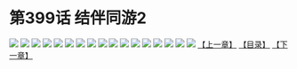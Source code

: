 # 第399话 结伴同游2
![](https://s2.baozimh.com/scomic/sanyanxiaotianlu-samanhua/0/399-bkun/1.jpg)
![](https://s2.baozimh.com/scomic/sanyanxiaotianlu-samanhua/0/399-bkun/2.jpg)
![](https://s2.baozimh.com/scomic/sanyanxiaotianlu-samanhua/0/399-bkun/3.jpg)
![](https://s2.baozimh.com/scomic/sanyanxiaotianlu-samanhua/0/399-bkun/4.jpg)
![](https://s2.baozimh.com/scomic/sanyanxiaotianlu-samanhua/0/399-bkun/5.jpg)
![](https://s2.baozimh.com/scomic/sanyanxiaotianlu-samanhua/0/399-bkun/6.jpg)
![](https://s2.baozimh.com/scomic/sanyanxiaotianlu-samanhua/0/399-bkun/7.jpg)
![](https://s2.baozimh.com/scomic/sanyanxiaotianlu-samanhua/0/399-bkun/8.jpg)
![](https://s2.baozimh.com/scomic/sanyanxiaotianlu-samanhua/0/399-bkun/9.jpg)
![](https://s2.baozimh.com/scomic/sanyanxiaotianlu-samanhua/0/399-bkun/10.jpg)
![](https://s2.baozimh.com/scomic/sanyanxiaotianlu-samanhua/0/399-bkun/11.jpg)
![](https://s2.baozimh.com/scomic/sanyanxiaotianlu-samanhua/0/399-bkun/12.jpg)
![](https://s2.baozimh.com/scomic/sanyanxiaotianlu-samanhua/0/399-bkun/13.jpg)
![](https://s2.baozimh.com/scomic/sanyanxiaotianlu-samanhua/0/399-bkun/14.jpg)
![](https://s2.baozimh.com/scomic/sanyanxiaotianlu-samanhua/0/399-bkun/15.jpg)
![](https://s2.baozimh.com/scomic/sanyanxiaotianlu-samanhua/0/399-bkun/16.jpg)
![](https://s2.baozimh.com/scomic/sanyanxiaotianlu-samanhua/0/399-bkun/17.jpg)
[【上一章】](./399.md)
[【目录】](./README.md)
[【下一章】](./401.md)

